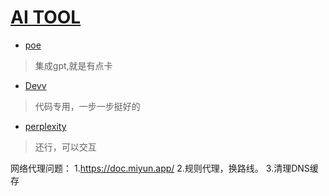 # [AI TOOL](https://github.com/dululu/notes/issues/31)

- [poe](https://poe.com/chat/230btdq08a1544w930h)
>集成gpt,就是有点卡
- [Devv](https://devv.ai/)
> 代码专用，一步一步挺好的
- [perplexity](https://www.perplexity.ai/)
> 还行，可以交互

网络代理问题：
1.https://doc.miyun.app/
2.规则代理，换路线。
3.清理DNS缓存